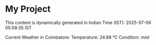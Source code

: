 # My Project

This content is dynamically generated in Indian Time (IST): 2025-07-06 05:09:35 IST


Current Weather in Coimbatore:
Temperature: 24.88 °C
Condition: mist
